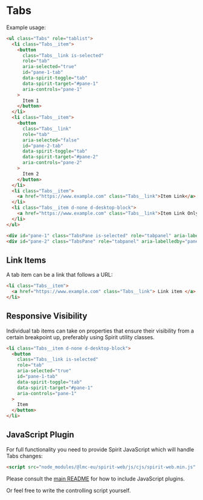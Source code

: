 # Tabs

Example usage:

```html
<ul class="Tabs" role="tablist">
  <li class="Tabs__item">
    <button
      class="Tabs__link is-selected"
      role="tab"
      aria-selected="true"
      id="pane-1-tab"
      data-spirit-toggle="tab"
      data-spirit-target="#pane-1"
      aria-controls="pane-1"
    >
      Item 1
    </button>
  </li>
  <li class="Tabs__item">
    <button
      class="Tabs__link"
      role="tab"
      aria-selected="false"
      id="pane-2-tab"
      data-spirit-toggle="tab"
      data-spirit-target="#pane-2"
      aria-controls="pane-2"
    >
      Item 2
    </button>
  </li>
  <li class="Tabs__item">
    <a href="https://www.example.com" class="Tabs__link">Item Link</a>
  </li>
  <li class="Tabs__item d-none d-desktop-block">
    <a href="https://www.example.com" class="Tabs__link">Item Link Only Desktop</a>
  </li>
</ul>

<div id="pane-1" class="TabsPane is-selected" role="tabpanel" aria-labelledby="pane-1-tab">Pane 1 content</div>
<div id="pane-2" class="TabsPane" role="tabpanel" aria-labelledby="pane-2-tab">Pane 2 content</div>
```

## Link Items

A tab item can be a link that follows a URL:

```html
<li class="Tabs__item">
  <a href="https://www.example.com" class="Tabs__link"> Link item </a>
</li>
```

## Responsive Visibility

Individual tab items can take on properties that ensure their visibility from a
certain breakpoint up, preferably using Spirit utility classes.

```html
<li class="Tabs__item d-none d-desktop-block">
  <button
    class="Tabs__link is-selected"
    role="tab"
    aria-selected="true"
    id="pane-1-tab"
    data-spirit-toggle="tab"
    data-spirit-target="#pane-1"
    aria-controls="pane-1"
  >
    Item
  </button>
</li>
```

## JavaScript Plugin

For full functionality you need to provide Spirit JavaScript which will handle
Tabs changes:

```html
<script src="node_modules/@lmc-eu/spirit-web/js/cjs/spirit-web.min.js" async></script>
```

Please consult the [main README][web-readme] for how to include JavaScript
plugins.

Or feel free to write the controlling script yourself.

[web-readme]: https://github.com/lmc-eu/spirit-design-system/blob/main/packages/web/README.md
